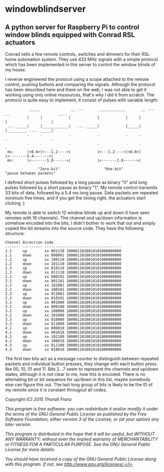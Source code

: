 # windowblindserver

## A python server for Raspberry Pi to control window blinds equipped with Conrad RSL actuators

Conrad sells a few remote controls, switches and dimmers for their RSL home automation system. They use 433 MHz signals with a simple protocol which has been implemented in this server to control the window blinds of my house. 

I reverse engineered the protocol using a scope attached to the remote control, pushing buttons and comparing the signals. Although the protocol has been described here and there on the web, I was not able to get it working using only online ressources, that's why I did it from scratch. The protocol is quite easy to implement, it consist of pulses with variable length:

```
           _____              __ ...       ____________       __ ... __                      ____
          |     |            |            |            |     |         |                    |
 ... _____|     |____________|   ... _____|            |_____|         |_________ .... _____|
          .     .            .            .            .     .         .                    .
          .     .            .            .            .     .         .                    .
 ms:      |<0.6>|<---1.2---->|            |<---1.2---->|<0.6>|         |<--------5.4------->|
 ms:      |<-------1.8------>|            |<-------1.8------>|

               "Zero-bit"                    "One-bit"                "pause between packets"
```

I defined short pulses followed by a long pause as binary "0" and long pulses followed by a short pause as binary "1". My remote control transmits 33 bits of data, followed by a 5.4 ms long pause. Data packets are repeated minimum five times, and if you get the timing right, the actuators start clicking :)

My remote is able to switch 12 window blinds up and down (I have seen remotes with 16 channels). The channel and up/down information is somehow encoded into the bits, I didn't bother to work that out and simply copied the bit streams into the source code. They have the following structure:
```
Channel Direction Code
------- --------- -----------------------------------
1.1     up        xx 001110 1000011010010101000000000
1.1     down      xx 000001 1000011010010101000000000
1.2     up        xx 100110 1000011010010101000000000
1.2     down      xx 101110 1000011010010101000000000
1.3     up        xx 010110 1000011010010101000000000
1.3     down      xx 011110 1000011010010101000000000
2.1     up        xx 000101 1000011010010101000000000
2.1     down      xx 001101 1000011010010101000000000
2.2     up        xx 101001 1000011010010101000000000
2.2     down      xx 100101 1000011010010101000000000
2.3     up        xx 011001 1000011010010101000000000
2.3     down      xx 010101 1000011010010101000000000
3.1     up        xx 001000 1000011010010101000000000
3.1     down      xx 000100 1000011010010101000000000
3.2     up        xx 100000 1000011010010101000000000
3.2     down      xx 101000 1000011010010101000000000
3.3     up        xx 010000 1000011010010101000000000
3.3     down      xx 011000 1000011010010101000000000
4.1     up        xx 000010 1000011010010101000000000
4.1     down      xx 001010 1000011010010101000000000
4.2     up        xx 101100 1000011010010101000000000
4.2     down      xx 100010 1000011010010101000000000
4.3     up        xx 011100 1000011010010101000000000
4.3     down      xx 010010 1000011010010101000000000
````

The first two bits act as a message counter to distinguish between repeated packets and individual button presses, they change with each button press like 00, 10, 01 and 11. Bits 2...7 seem to represent the channels and up/down states, although it is not clear to me, how this is encoded. There is no alternating bit or bit sequence for up/down in this list, maybe somebody else can figure this out. The last long group of bits is likely to be the ID of my remote since it is constant througout all codes.

<i>Copyright (C) 2015 Thoralt Franz

This program is free software: you can redistribute it and/or modify
it under the terms of the GNU General Public License as published by
the Free Software Foundation, either version 3 of the License, or
(at your option) any later version.

This program is distributed in the hope that it will be useful,
but WITHOUT ANY WARRANTY; without even the implied warranty of
MERCHANTABILITY or FITNESS FOR A PARTICULAR PURPOSE.  See the
GNU General Public License for more details.

You should have received a copy of the GNU General Public License
along with this program.  If not, see http://www.gnu.org/licenses/.</i>
